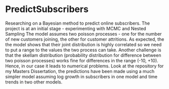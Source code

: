 # PredictSubscribers
Researching on a Bayesian method to predict online subscribers. The project is at an initial stage - experimenting with MCMC and Nested Sampling
The model assumes two poisson processes - one for the number of new customers joining, the other for customer attritions.
As expected, the the model shows that their joint distribution is highly correlated so we need to put a range to the values the two process can take.
Another challenge is that the skellam distribution (probability distribution for difference between two poisson processes) works fine for differences in the range (-10, +10). Hence, in our case it leads to numerical problems.
Look at the repository for my Masters Dissertation, the predictions have been made using a much simpler model assuming log growth in subscribers in one model and time trends in two other models.
